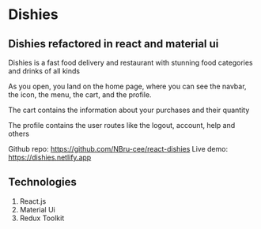 # Dishies

## Dishies refactored in react and material ui

Dishies is a fast food delivery and restaurant with stunning food categories and drinks of all kinds

As you open, you land on the home page, where you can see the navbar, the icon, the menu, the cart, and the profile.

The cart contains the information about your purchases and their quantity

The profile contains the user routes like the logout, account, help and others

Github repo: https://github.com/NBru-cee/react-dishies
Live demo: https://dishies.netlify.app

## Technologies

1. React.js
2. Material Ui
3. Redux Toolkit
